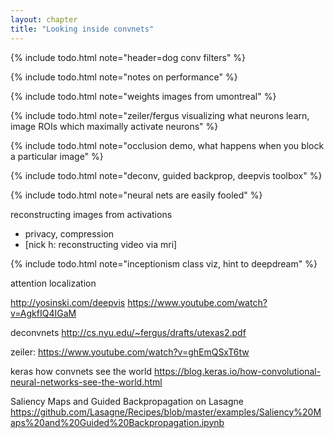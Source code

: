 ```yaml
---
layout: chapter
title: "Looking inside convnets"
---
```


{% include todo.html note="header=dog conv filters" %}

{% include todo.html note="notes on performance" %}

{% include todo.html note="weights images from umontreal" %}

{% include todo.html note="zeiler/fergus visualizing what neurons learn, image ROIs which maximally activate neurons" %}

{% include todo.html note="occlusion demo, what happens when you block a particular image" %}

{% include todo.html note="deconv, guided backprop, deepvis toolbox" %}

{% include todo.html note="neural nets are easily fooled" %}

reconstructing images from activations
 - privacy, compression
 - [nick h: reconstructing video via mri]

{% include todo.html note="inceptionism class viz, hint to deepdream" %}

attention
localization

http://yosinski.com/deepvis
https://www.youtube.com/watch?v=AgkfIQ4IGaM

deconvnets http://cs.nyu.edu/~fergus/drafts/utexas2.pdf

zeiler: https://www.youtube.com/watch?v=ghEmQSxT6tw

keras how convnets see the world https://blog.keras.io/how-convolutional-neural-networks-see-the-world.html

Saliency Maps and Guided Backpropagation on Lasagne https://github.com/Lasagne/Recipes/blob/master/examples/Saliency%20Maps%20and%20Guided%20Backpropagation.ipynb
